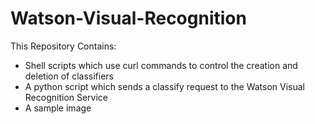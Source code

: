# Watson-Visual-Recognition
This Repository Contains:
- Shell scripts which use curl commands to control the creation and deletion of classifiers
- A python script which sends a classify request to the Watson Visual Recognition Service
- A sample image
